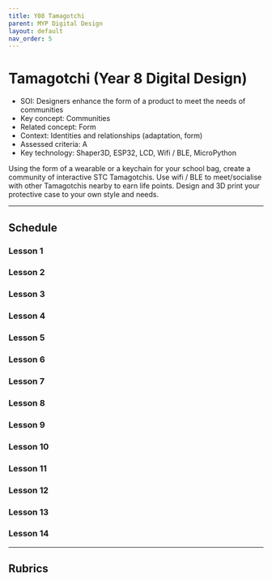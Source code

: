```yaml
---
title: Y08 Tamagotchi
parent: MYP Digital Design
layout: default
nav_order: 5
---
```


# Tamagotchi (Year 8 Digital Design)

* SOI: Designers enhance the form of a product to meet the needs of communities 
* Key concept: Communities
* Related concept: Form
* Context: Identities and relationships (adaptation, form)
* Assessed criteria: A
* Key technology: Shaper3D, ESP32, LCD, Wifi / BLE, MicroPython

Using the form of a wearable or a keychain for your school bag, create a community of interactive STC Tamagotchis. Use wifi / BLE to meet/socialise with other Tamagotchis nearby to earn life points. Design and 3D print your protective case to your own style and needs.

---

## Schedule

### Lesson 1

### Lesson 2

### Lesson 3

### Lesson 4

### Lesson 5

### Lesson 6

### Lesson 7

### Lesson 8

### Lesson 9

### Lesson 10

### Lesson 11

### Lesson 12

### Lesson 13

### Lesson 14

---

## Rubrics

